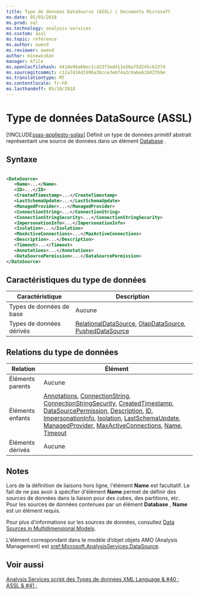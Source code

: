 ```yaml
---
title: Type de données DataSource (ASSL) | Documents Microsoft
ms.date: 05/03/2018
ms.prod: sql
ms.technology: analysis-services
ms.custom: assl
ms.topic: reference
ms.author: owend
ms.reviewer: owend
author: minewiskan
manager: kfile
ms.openlocfilehash: 4418e96a60ec1cd23f3ed411e50a75d245c6237d
ms.sourcegitcommit: c12a7416d1996a3bcce3ebf4a3c9abe61b02fb9e
ms.translationtype: MT
ms.contentlocale: fr-FR
ms.lasthandoff: 05/10/2018
---
```

# <a name="datasource-data-type-assl"></a>Type de données DataSource (ASSL)
[!INCLUDE[ssas-appliesto-sqlas](../../../includes/ssas-appliesto-sqlas.md)]
  Définit un type de données primitif abstrait représentant une source de données dans un élément [Database](../../../analysis-services/scripting/objects/database-element-assl.md) .  
  
## <a name="syntax"></a>Syntaxe  
  
```xml  
  
<DataSource>  
   <Name>...</Name>  
   <ID>...</ID>  
   <CreatedTimestamp>...</CreateTimestamp>  
   <LastSchemaUpdate>...</LastSchemaUpdate>  
   <ManagedProvider>...</ManagedProvider>  
   <ConnectionString>...</ConnectionString>  
   <ConnectionStringSecurity>...</ConnectionStringSecurity>  
   <ImpersonationInfo>...</ImpersonationInfo>  
   <Isolation>...</Isolation>  
   <MaxActiveConnections>...</MaxActiveConnections>  
   <Description>...</Description>  
   <Timeout>...</Timeout>  
   <Annotations>...</Annotations>  
   <DataSourcePermission>...</DataSourcePermission>  
</DataSource>  
```  
  
## <a name="data-type-characteristics"></a>Caractéristiques du type de données  
  
|Caractéristique|Description|  
|--------------------|-----------------|  
|Types de données de base|Aucune|  
|Types de données dérivés|[RelationalDataSource](../../../analysis-services/scripting/data-type/relationaldatasource-data-type-assl.md), [OlapDataSource](../../../analysis-services/scripting/data-type/olapdatasource-data-type-assl.md), [PushedDataSource](../../../analysis-services/scripting/data-type/pusheddatasource-data-type-assl.md)|  
  
## <a name="data-type-relationships"></a>Relations du type de données  
  
|Relation|Élément|  
|------------------|-------------|  
|Éléments parents|Aucune|  
|Éléments enfants|[Annotations](../../../analysis-services/scripting/collections/annotations-element-assl.md), [ConnectionString](../../../analysis-services/scripting/properties/connectionstring-element-assl.md), [ConnectionStringSecurity](../../../analysis-services/scripting/properties/connectionstringsecurity-element-assl.md), [CreatedTimestamp](../../../analysis-services/scripting/properties/createdtimestamp-element-assl.md), [DataSourcePermission](../../../analysis-services/scripting/collections/datasourcepermissions-element-assl.md), [Description](../../../analysis-services/scripting/properties/description-element-assl.md), [ID](../../../analysis-services/scripting/properties/id-element-assl.md), [ImpersonationInfo](../../../analysis-services/scripting/properties/impersonationinfo-element-assl.md), [Isolation](../../../analysis-services/scripting/properties/isolation-element-assl.md), [LastSchemaUpdate](../../../analysis-services/scripting/properties/lastschemaupdate-element-assl.md), [ManagedProvider](../../../analysis-services/scripting/properties/managedprovider-element-assl.md), [MaxActiveConnections](../../../analysis-services/scripting/properties/maxactiveconnections-element-assl.md), [Name](../../../analysis-services/scripting/properties/name-element-assl.md), [Timeout](../../../analysis-services/scripting/properties/timeout-element-assl.md)|  
|Éléments dérivés|Aucune|  
  
## <a name="remarks"></a>Notes  
 Lors de la définition de liaisons hors ligne, l'élément **Name** est facultatif. Le fait de ne pas avoir à spécifier d'élément **Name** permet de définir des sources de données dans la liaison pour des cubes, des partitions, etc. Pour les sources de données contenues par un élément **Database** , **Name** est un élément requis.  
  
 Pour plus d'informations sur les sources de données, consultez [Data Sources in Multidimensional Models](../../../analysis-services/multidimensional-models/data-sources-in-multidimensional-models.md).  
  
 L’élément correspondant dans le modèle d’objet objets AMO (Analysis Management) est <xref:Microsoft.AnalysisServices.DataSource>.  
  
## <a name="see-also"></a>Voir aussi  
 [Analysis Services script des Types de données XML Language & #40 ; ASSL & #41 ;](../../../analysis-services/scripting/data-type/analysis-services-scripting-language-xml-data-types-assl.md)  
  
  
